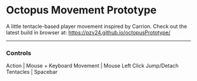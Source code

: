 # Octopus Movement Prototype

A little tentacle-based player movement inspired by Carrion. 
Check out the latest build in browser at: https://pzv24.github.io/octopusPrototype/

________________________________________________________________________________________________________________________________

### Controls ###

Action                  | Mouse + Keyboard 
Movement                | Mouse Left Click
Jump/Detach Tentacles   | Spacebar
